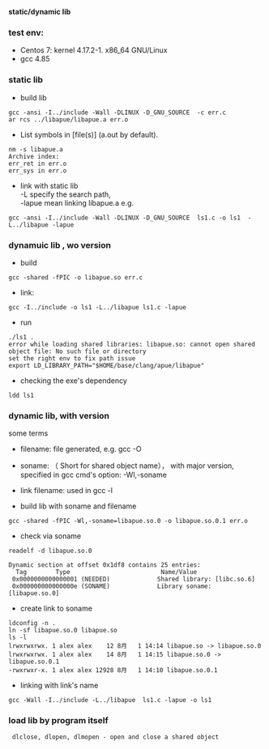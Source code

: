 **static/dynamic lib**
### test env:
* Centos 7: kernel 4.17.2-1. x86_64 GNU/Linux
* gcc 4.85

### static lib
* build lib
```   
gcc -ansi -I../include -Wall -DLINUX -D_GNU_SOURCE  -c err.c 
ar rcs ../libapue/libapue.a err.o
```
* List symbols in [file(s)] (a.out by default).
```   
nm -s libapue.a 
Archive index:
err_ret in err.o
err_sys in err.o   
```   
* link with static lib  
-L specify the search path,   
-lapue  mean linking libapue.a
e.g.
```    
gcc -ansi -I../include -Wall -DLINUX -D_GNU_SOURCE  ls1.c -o ls1  -L../libapue -lapue 
```

### dynamuic lib , wo version 
* build
```
gcc -shared -fPIC -o libapue.so err.c
```
* link:
```
gcc -I../include -o ls1 -L../libapue ls1.c -lapue
```
* run
```
./ls1 .
error while loading shared libraries: libapue.so: cannot open shared object file: No such file or directory
set the right env to fix path issue
export LD_LIBRARY_PATH="$HOME/base/clang/apue/libapue"
```
* checking the exe's dependency
```
ldd ls1
```

### dynamic lib, with version 
some terms
* filename: file generated, e.g. gcc -O <xxx>
* soname: （ Short for shared object name）， with major version,
           specified in gcc cmd's option:  -Wl,-soname  
* link filename:  used in gcc -l <yyy>

* build lib with soname and filename
```
gcc -shared -fPIC -Wl,-soname=libapue.so.0 -o libapue.so.0.1 err.o
```
* check via soname
```
readelf -d libapue.so.0

Dynamic section at offset 0x1df8 contains 25 entries:
  Tag        Type                         Name/Value
 0x0000000000000001 (NEEDED)             Shared library: [libc.so.6]
 0x000000000000000e (SONAME)             Library soname: [libapue.so.0]
```
* create link to soname
```
ldconfig -n .
ln -sf libapue.so.0 libapue.so
ls -l
lrwxrwxrwx. 1 alex alex    12 8月   1 14:14 libapue.so -> libapue.so.0
lrwxrwxrwx. 1 alex alex    14 8月   1 14:15 libapue.so.0 -> libapue.so.0.1
-rwxrwxr-x. 1 alex alex 12928 8月   1 14:10 libapue.so.0.1
```
* linking with link's name
```
gcc -Wall -I../include -L../libapue  ls1.c -lapue -o ls1
```

### load lib by program itself
```
 dlclose, dlopen, dlmopen - open and close a shared object
```